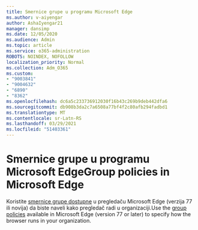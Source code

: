 ```yaml
---
title: Smernice grupe u programu Microsoft Edge
ms.author: v-aiyengar
author: AshaIyengar21
manager: dansimp
ms.date: 12/05/2020
ms.audience: Admin
ms.topic: article
ms.service: o365-administration
ROBOTS: NOINDEX, NOFOLLOW
localization_priority: Normal
ms.collection: Adm_O365
ms.custom:
- "9003841"
- "9004632"
- "6890"
- "8362"
ms.openlocfilehash: dc6a5c233736912030f16b43c269b9deb442dfa6
ms.sourcegitcommit: db908b3da2c7a6508a77bf4f2c80afb294fadbd1
ms.translationtype: MT
ms.contentlocale: sr-Latn-RS
ms.lasthandoff: 03/29/2021
ms.locfileid: "51403361"
---
```

# <a name="group-policies-in-microsoft-edge"></a><span data-ttu-id="a6096-102">Smernice grupe u programu Microsoft Edge</span><span class="sxs-lookup"><span data-stu-id="a6096-102">Group policies in Microsoft Edge</span></span>

<span data-ttu-id="a6096-103">Koristite [smernice grupe dostupne](https://go.microsoft.com/fwlink/?linkid=2134623) u pregledaču Microsoft Edge (verzija 77 ili novija) da biste naveli kako pregledač radi u organizaciji.</span><span class="sxs-lookup"><span data-stu-id="a6096-103">Use the [group policies](https://go.microsoft.com/fwlink/?linkid=2134623) available in Microsoft Edge (version 77 or later) to specify how the browser runs in your organization.</span></span>